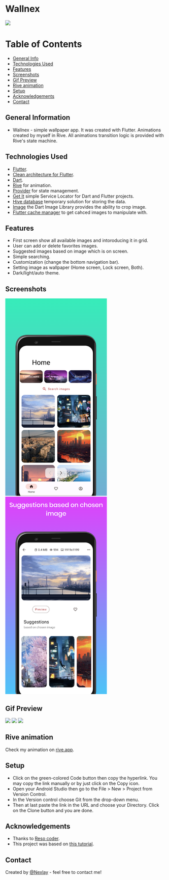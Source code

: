 # Wallnex
![](https://github.com/nexlay/wallnaex/blob/master/assets/git/wallnex.gif)
# Table of Contents
* [General Info](#general-information)
* [Technologies Used](#technologies-used)
* [Features](#features)
* [Screenshots](#screenshots)
* [Gif Preview](#gif-preview)
* [Rive animation](#rive-animation)
* [Setup](#setup)
* [Acknowledgements](#acknowledgements)
* [Contact](#contact)
<!-- * [License](#license) -->





## General Information
- Wallnex - simple wallpaper app. It was created with Flutter. Animations created by myself in Rive. All animations transition logic is provided with Rive's state machine.



## Technologies Used
- [Flutter](https://flutter.dev/?gclid=Cj0KCQjw1vSZBhDuARIsAKZlijRtxpWm4-4uONVZWImtjAFWLuNh3qXvWyRedL89vchIklx13I7zROwaAjR1EALw_wcB&gclsrc=aw.ds).
- [Clean architecture for Flutter](https://github.com/ResoCoder/flutter-tdd-clean-architecture-course).
- [Dart](https://dart.dev/).
- [Rive](https://rive.app/) for animation.
- [Provider](https://pub.dev/packages/provider) for state management.
- [Get It](https://pub.dev/packages/get_it) simple Service Locator for Dart and Flutter projects.
- [Hive database](https://pub.dev/packages/hive) temporary solution for storing the data.
- [Image](https://pub.dev/packages/image) the Dart Image Library provides the ability to crop image.
- [Flutter cache manager](https://pub.dev/packages/flutter_cache_manager) to get cahced images to manipulate with.



## Features
- First screen show all available images and intoroducing it in grid.
- User can add or delete favorites images.
- Suggested images based on image which is on screen.
- Simple searching.
- Customization (change the bottom navigation bar).
- Setting image as wallpaper (Home screen, Lock screen, Both).
- Dark/light/auto theme.


## Screenshots
<img src="assets/git/1.png" width="320" height="620"/> <img src="assets/git/2.png" width="320" height="620"/>
## Gif Preview
![](https://github.com/nexlay/wallnaex/blob/master/assets/git/wallnex_1.gif) ![](https://github.com/nexlay/wallnaex/blob/master/assets/git/wallnex_2.gif)
![](https://github.com/nexlay/wallnaex/blob/master/assets/git/wallnex_3.gif)



## Rive animation
Check my animation on [rive.app](https://rive.app/community/3382-7108-google-logo/).


## Setup
- Click on the green-colored Code button then copy the hyperlink. You may copy the link manually or by just click on the Copy icon.
- Open your Android Studio then go to the File > New > Project from Version Control.
- In the Version control choose Git from the drop-down menu.
- Then at last paste the link in the URL and choose your Directory. Click on the Clone button and you are done.



## Acknowledgements
- Thanks to [Reso coder](https://github.com/ResoCoder).
- This project was based on [this tutorial](https://help.rive.app/).


## Contact
Created by [@Nexlay](https://twitter.com/Nexlay/) - feel free to contact me!








